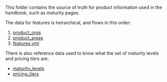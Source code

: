 This folder contains the source of truth for product information used in the handbook, such as maturity pages.

The data for features is heirarchical, and flows in this order:

1. [product_orgs](product_orgs.yml)
1. [product_areas](product_areas.yml)
1. [features.yml](features.yml)

There is also reference data used to know what the set of maturity levels and pricing tiers are:

- [maturity_levels](maturity_levels.yml)
- [pricing_tiers](pricing_tiers.yml)
